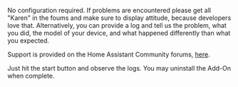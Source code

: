 No configuration required.  If problems are encountered please get all "Karen" in the foums and make sure to display attitude, because developers love that.  Alternatively, you can provide a log and tell us the problem, what you did, the model of your device, and what happened differently than what you expected.

Support is provided on the Home Assistant Community forums, [here](https://community.home-assistant.io/t/add-on-hassos-serial-configurator/264169).

Just hit the start button and observe the logs.  You may uninstall the Add-On when complete. 
